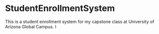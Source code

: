 # StudentEnrollmentSystem
This is a student enrollment system for my capstone class at University of Arizona Global Campus. I
